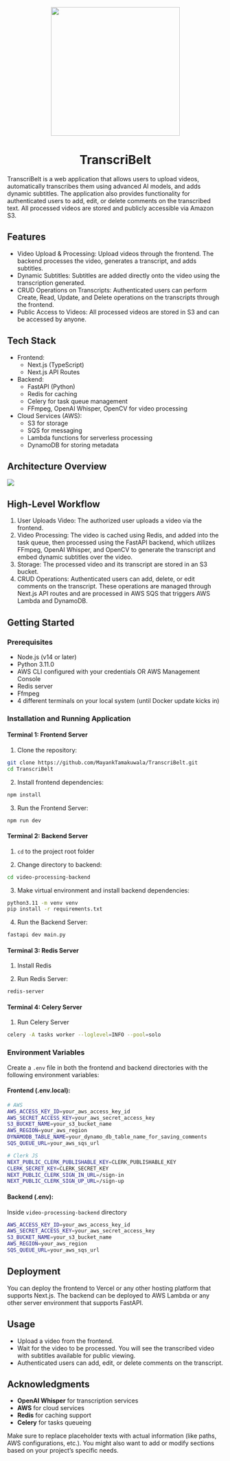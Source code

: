 <div align="center">
    <img src = "https://github.com/MayankTamakuwala/TranscriBelt/blob/main/public/logo.png" width="300">
    <h1 align="center">TranscriBelt</h1>
</div>

TranscriBelt is a web application that allows users to upload videos, automatically transcribes them using advanced AI models, and adds dynamic subtitles. The application also provides functionality for authenticated users to add, edit, or delete comments on the transcribed text. All processed videos are stored and publicly accessible via Amazon S3.

## Features

- Video Upload & Processing: Upload videos through the frontend. The backend processes the video, generates a transcript, and adds subtitles.
- Dynamic Subtitles: Subtitles are added directly onto the video using the transcription generated.
- CRUD Operations on Transcripts: Authenticated users can perform Create, Read, Update, and Delete operations on the transcripts through the frontend.
- Public Access to Videos: All processed videos are stored in S3 and can be accessed by anyone.

## Tech Stack

- Frontend:
    - Next.js (TypeScript)
	- Next.js API Routes
- Backend:
	- FastAPI (Python)
	- Redis for caching
	- Celery for task queue management
	- FFmpeg, OpenAI Whisper, OpenCV for video processing
- Cloud Services (AWS):
	- S3 for storage
	- SQS for messaging
	- Lambda functions for serverless processing
	- DynamoDB for storing metadata

## Architecture Overview

<img src="https://github.com/MayankTamakuwala/TranscriBelt/blob/main/public/architecture.png"/>

## High-Level Workflow

1. 	User Uploads Video: The authorized user uploads a video via the frontend.
2.	Video Processing: The video is cached using Redis, and added into the task queue, then processed using the FastAPI backend, which utilizes FFmpeg, OpenAI Whisper, and OpenCV to generate the transcript and embed dynamic subtitles over the video.
3.	Storage: The processed video and its transcript are stored in an S3 bucket.
4.	CRUD Operations: Authenticated users can add, delete, or edit comments on the transcript. These operations are managed through Next.js API routes and are processed in AWS SQS that triggers AWS Lambda and DynamoDB.

## Getting Started

### Prerequisites

- Node.js (v14 or later)
- Python 3.11.0
- AWS CLI configured with your credentials OR AWS Management Console
- Redis server
- Ffmpeg
- 4 different terminals on your local system (until Docker update kicks in)

### Installation and Running Application

#### Terminal 1: Frontend Server

1.	Clone the repository:
```bash
git clone https://github.com/MayankTamakuwala/TranscriBelt.git
cd TranscriBelt
```

2.	Install frontend dependencies:
```bash
npm install
```

3.	Run the Frontend Server:
```bash
npm run dev
```

#### Terminal 2: Backend Server

1. `cd` to the project root folder

2. Change directory to backend:
```bash
cd video-processing-backend
```

3. Make virtual environment and install backend dependencies:
```bash
python3.11 -m venv venv
pip install -r requirements.txt
```

4. Run the Backend Server:
```bash
fastapi dev main.py
```

#### Terminal 3: Redis Server

1. Install Redis

2. Run Redis Server:
```bash
redis-server
```

#### Terminal 4: Celery Server

1. Run Celery Server
```bash
celery -A tasks worker --loglevel=INFO --pool=solo
```

### Environment Variables

Create a `.env` file in both the frontend and backend directories with the following environment variables:

#### Frontend (.env.local):
```bash
# AWS
AWS_ACCESS_KEY_ID=your_aws_access_key_id
AWS_SECRET_ACCESS_KEY=your_aws_secret_access_key
S3_BUCKET_NAME=your_s3_bucket_name
AWS_REGION=your_aws_region
DYNAMODB_TABLE_NAME=your_dynamo_db_table_name_for_saving_comments
SQS_QUEUE_URL=your_aws_sqs_url

# Clerk JS
NEXT_PUBLIC_CLERK_PUBLISHABLE_KEY=CLERK_PUBLISHABLE_KEY
CLERK_SECRET_KEY=CLERK_SECRET_KEY
NEXT_PUBLIC_CLERK_SIGN_IN_URL=/sign-in
NEXT_PUBLIC_CLERK_SIGN_UP_URL=/sign-up
```

#### Backend (.env):

Inside `video-processing-backend` directory
```bash
AWS_ACCESS_KEY_ID=your_aws_access_key_id
AWS_SECRET_ACCESS_KEY=your_aws_secret_access_key
S3_BUCKET_NAME=your_s3_bucket_name
AWS_REGION=your_aws_region
SQS_QUEUE_URL=your_aws_sqs_url
```

## Deployment

You can deploy the frontend to Vercel or any other hosting platform that supports Next.js. The backend can be deployed to AWS Lambda or any other server environment that supports FastAPI.

## Usage

- Upload a video from the frontend.
- Wait for the video to be processed. You will see the transcribed video with subtitles available for public viewing.
- Authenticated users can add, edit, or delete comments on the transcript.

## Acknowledgments
- **OpenAI Whisper** for transcription services
- **AWS** for cloud services
- **Redis** for caching support
- **Celery** for tasks queueing

Make sure to replace placeholder texts with actual information (like paths, AWS configurations, etc.). You might also want to add or modify sections based on your project’s specific needs.
